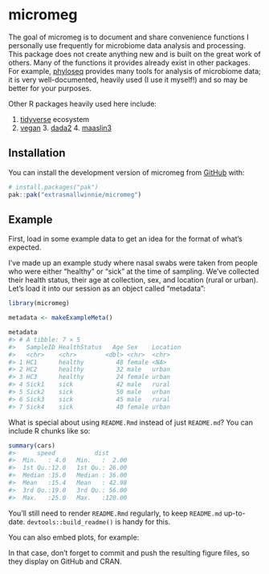 
<!-- README.md is generated from README.Rmd. Please edit that file -->

# micromeg

<!-- badges: start -->

<!-- badges: end -->

The goal of micromeg is to document and share convenience functions I
personally use frequently for microbiome data analysis and processing.
This package does not create anything new and is built on the great work
of others. Many of the functions it provides already exist in other
packages. For example,
[phyloseq](https://bioconductor.org/packages/release/bioc/html/phyloseq.html)
provides many tools for analysis of microbiome data; it is very
well-documented, heavily used (I use it myself!) and so may be better
for your purposes.

Other R packages heavily used here include:  
1. [tidyverse](https://tidyverse.tidyverse.org) ecosystem  
2. [vegan](https://cran.r-project.org/web/packages/vegan/index.html) 3.
[dada2](https://benjjneb.github.io/dada2/) 4.
[maaslin3](https://huttenhower.sph.harvard.edu/maaslin3/)

## Installation

You can install the development version of micromeg from
[GitHub](https://github.com/extrasmallwinnie/micromeg/) with:

``` r
# install.packages("pak")
pak::pak("extrasmallwinnie/micromeg")
```

## Example

First, load in some example data to get an idea for the format of what’s
expected.

I’ve made up an example study where nasal swabs were taken from people
who were either “healthy” or “sick” at the time of sampling. We’ve
collected their health status, their age at collection, sex, and
location (rural or urban). Let’s load it into our session as an object
called “metadata”:

``` r
library(micromeg)

metadata <- makeExampleMeta()

metadata
#> # A tibble: 7 × 5
#>   SampleID HealthStatus   Age Sex    Location
#>   <chr>    <chr>        <dbl> <chr>  <chr>   
#> 1 HC1      healthy         48 female <NA>    
#> 2 HC2      healthy         32 male   urban   
#> 3 HC3      healthy         24 female urban   
#> 4 Sick1    sick            42 male   rural   
#> 5 Sick2    sick            50 male   urban   
#> 6 Sick3    sick            45 male   rural   
#> 7 Sick4    sick            40 female urban
```

What is special about using `README.Rmd` instead of just `README.md`?
You can include R chunks like so:

``` r
summary(cars)
#>      speed           dist       
#>  Min.   : 4.0   Min.   :  2.00  
#>  1st Qu.:12.0   1st Qu.: 26.00  
#>  Median :15.0   Median : 36.00  
#>  Mean   :15.4   Mean   : 42.98  
#>  3rd Qu.:19.0   3rd Qu.: 56.00  
#>  Max.   :25.0   Max.   :120.00
```

You’ll still need to render `README.Rmd` regularly, to keep `README.md`
up-to-date. `devtools::build_readme()` is handy for this.

You can also embed plots, for example:

In that case, don’t forget to commit and push the resulting figure
files, so they display on GitHub and CRAN.
